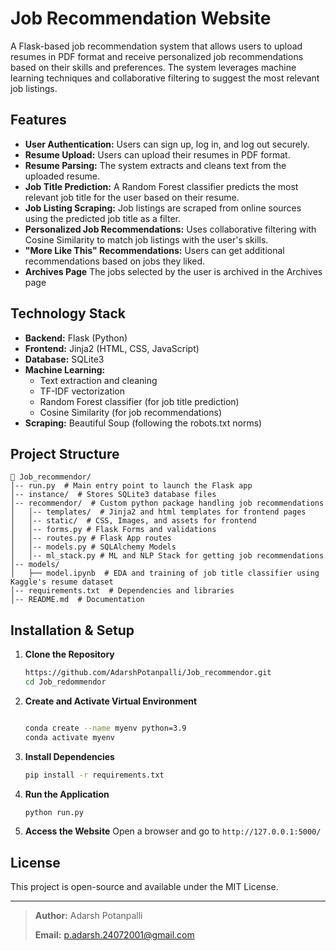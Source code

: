 # Job Recommendation Website

A Flask-based job recommendation system that allows users to upload resumes in PDF format and receive personalized job recommendations based on their skills and preferences. The system leverages machine learning techniques and collaborative filtering to suggest the most relevant job listings.

## Features

- **User Authentication:** Users can sign up, log in, and log out securely.
- **Resume Upload:** Users can upload their resumes in PDF format.
- **Resume Parsing:** The system extracts and cleans text from the uploaded resume.
- **Job Title Prediction:** A Random Forest classifier predicts the most relevant job title for the user based on their resume.
- **Job Listing Scraping:** Job listings are scraped from online sources using the predicted job title as a filter.
- **Personalized Job Recommendations:** Uses collaborative filtering with Cosine Similarity to match job listings with the user's skills.
- **"More Like This" Recommendations:** Users can get additional recommendations based on jobs they liked.
- **Archives Page** The jobs selected by the user is archived in the Archives page

## Technology Stack

- **Backend:** Flask (Python)
- **Frontend:** Jinja2 (HTML, CSS, JavaScript)
- **Database:** SQLite3
- **Machine Learning:**
  - Text extraction and cleaning
  - TF-IDF vectorization
  - Random Forest classifier (for job title prediction)
  - Cosine Similarity (for job recommendations)
- **Scraping:** Beautiful Soup (following the robots.txt norms)

## Project Structure

```
📁 Job_recommendor/
│-- run.py  # Main entry point to launch the Flask app
│-- instance/  # Stores SQLite3 database files
│-- recommendor/  # Custom python package handling job recommendations
│   │-- templates/  # Jinja2 and html templates for frontend pages
│   │-- static/  # CSS, Images, and assets for frontend
│   │-- forms.py # Flask Forms and validations
│   │-- routes.py # Flask App routes
│   │-- models.py # SQLAlchemy Models
│   │-- ml_stack.py # ML and NLP Stack for getting job recommendations  
│-- models/
│   ├── model.ipynb  # EDA and training of job title classifier using Kaggle's resume dataset 
│-- requirements.txt  # Dependencies and libraries
│-- README.md  # Documentation
```

## Installation & Setup

1. **Clone the Repository**
   ```sh
   https://github.com/AdarshPotanpalli/Job_recommendor.git
   cd Job_redommendor
   ```
2. **Create and Activate Virtual Environment**
   ```sh
   
   conda create --name myenv python=3.9
   conda activate myenv
   ```
3. **Install Dependencies**
   ```sh
   pip install -r requirements.txt
   ```
4. **Run the Application**
   ```sh
   python run.py
   ```
5. **Access the Website**
   Open a browser and go to `http://127.0.0.1:5000/`

## License

This project is open-source and available under the MIT License.

---
>**Author:** Adarsh Potanpalli 
>
>**Email:** p.adarsh.24072001@gmail.com 

